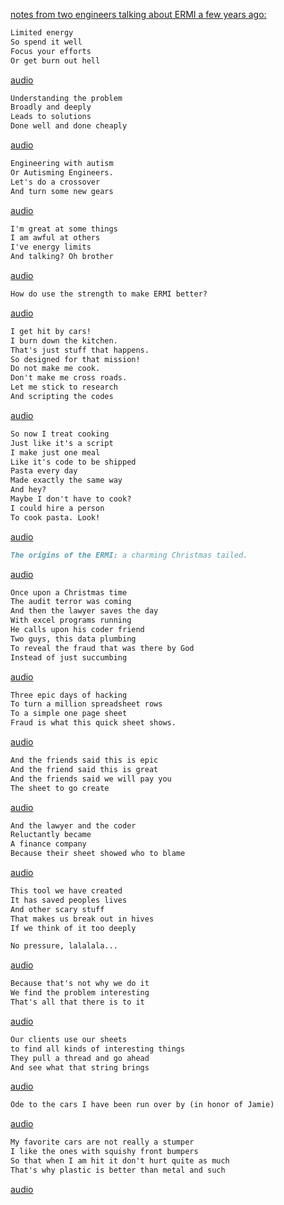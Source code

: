 

[notes from two engineers talking about ERMI a few years ago:](https://youtu.be/2snxcdHQDDg) 
 


```md
Limited energy
So spend it well
Focus your efforts
Or get burn out hell
```

[audio](15_May_2021_09_59_03.m4a)



```md
Understanding the problem
Broadly and deeply
Leads to solutions
Done well and done cheaply
``` 

[audio](15_May_2021_10_04_10.m4a)

```md
Engineering with autism
Or Autisming Engineers.
Let's do a crossover
And turn some new gears

``` 

[audio](15_May_2021_10_05_49.m4a)



```md
I'm great at some things
I am awful at others
I've energy limits
And talking? Oh brother
``` 

[audio](15_May_2021_10_11_08.m4a)

```md
How do use the strength to make ERMI better?
``` 

[audio](15_May_2021_10_12_12.m4a)

```md
I get hit by cars!
I burn down the kitchen.
That's just stuff that happens.
So designed for that mission!
Do not make me cook.
Don't make me cross roads.
Let me stick to research
And scripting the codes
``` 

[audio](15_May_2021_10_13_16.m4a)

```md
So now I treat cooking
Just like it's a script
I make just one meal
Like it's code to be shipped
Pasta every day
Made exactly the same way
And hey?
Maybe I don't have to cook?
I could hire a person
To cook pasta. Look!

``` 

[audio](15_May_2021_10_15_19.m4a)

```md
The origins of the ERMI: a charming Christmas tailed.
``` 

[audio](15_May_2021_10_17_57.m4a)

```md
Once upon a Christmas time
The audit terror was coming
And then the lawyer saves the day
With excel programs running
He calls upon his coder friend
Two guys, this data plumbing
To reveal the fraud that was there by God
Instead of just succumbing

``` 

[audio](15_May_2021_10_18_48.m4a)

```md
Three epic days of hacking
To turn a million spreadsheet rows
To a simple one page sheet
Fraud is what this quick sheet shows.
``` 

[audio](15_May_2021_10_21_36.m4a)

```md
And the friends said this is epic
And the friend said this is great
And the friends said we will pay you
The sheet to go create

``` 

[audio](15_May_2021_10_30_15.m4a)

```md
And the lawyer and the coder
Reluctantly became
A finance company
Because their sheet showed who to blame

``` 

[audio](15_May_2021_10_31_20.m4a)

```md
This tool we have created
It has saved peoples lives
And other scary stuff
That makes us break out in hives
If we think of it too deeply

No pressure, lalalala...
``` 

[audio](15_May_2021_10_33_01.m4a)

```md
Because that's not why we do it
We find the problem interesting
That's all that there is to it
``` 

[audio](15_May_2021_10_34_15.m4a)

```md
Our clients use our sheets
to find all kinds of interesting things
They pull a thread and go ahead
And see what that string brings

``` 

[audio](15_May_2021_10_35_05.m4a)

```md
Ode to the cars I have been run over by (in honor of Jamie)
``` 

[audio](15_May_2021_10_36_18.m4a)

```md
My favorite cars are not really a stumper
I like the ones with squishy front bumpers
So that when I am hit it don't hurt quite as much
That's why plastic is better than metal and such
``` 

[audio](15_May_2021_10_39_03.m4a)